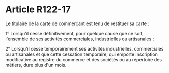 # Article R122-17

Le titulaire de la carte de commerçant est tenu de restituer sa carte :

1° Lorsqu'il cesse définitivement, pour quelque cause que ce soit, l'ensemble de ses activités commerciales, industrielles ou artisanales ;

2° Lorsqu'il cesse temporairement ses activités industrielles, commerciales ou artisanales et que cette cessation temporaire, qui emporte inscription modificative au registre du commerce et des sociétés ou au répertoire des métiers, dure plus d'un mois.
